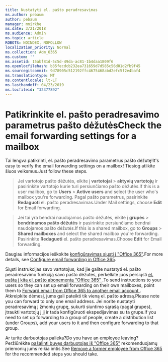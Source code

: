 ```yaml
---
title: Nustatyti el. pašto peradresavimas
ms.author: pebaum
author: pebaum
manager: mnirkhe
ms.date: 3/21/2018
ms.audience: Admin
ms.topic: article
ROBOTS: NOINDEX, NOFOLLOW
localization_priority: Normal
ms.collection: Adm_O365
ms.custom: ''
ms.assetid: 15abf81d-5c5d-49da-ac81-1b4daa1809f6
ms.openlocfilehash: b35fecdcb232ea731659d7d585c56d01d2fb9f45
ms.sourcegitcommit: 9d78905c512192ffc4675468abd2efc5f2e4baf4
ms.translationtype: MT
ms.contentlocale: lt-LT
ms.lasthandoff: 04/23/2019
ms.locfileid: "32377892"
---
```

# <a name="check-the-email-forwarding-settings-for-a-mailbox"></a><span data-ttu-id="8d299-102">Patikrinkite el. pašto peradresavimo parametrus pašto dėžutės</span><span class="sxs-lookup"><span data-stu-id="8d299-102">Check the email forwarding settings for a mailbox</span></span>

<span data-ttu-id="8d299-103">Tai lengva patikrinti, el. pašto peradresavimo parametrus pašto dėžutę!</span><span class="sxs-lookup"><span data-stu-id="8d299-103">It's easy to verify the email forwarding settings on a mailbox!</span></span> <span data-ttu-id="8d299-104">Tiesiog atlikite šiuos veiksmus.</span><span class="sxs-lookup"><span data-stu-id="8d299-104">Just follow these steps.</span></span>
  
> <span data-ttu-id="8d299-105">Jei vartotojo pašto dėžutės, eikite į **vartotojai** \> **aktyvių vartotojų** ir pasirinkite vartotojo kurie turi persiunčiamo pašto dėžutės.</span><span class="sxs-lookup"><span data-stu-id="8d299-105">If this is a user mailbox, go to **Users** \> **Active users** and select the user who's mailbox you're forwarding.</span></span> <span data-ttu-id="8d299-106">Pagal pašto parametrus, pasirinkite **Redaguoti** el. pašto peradresavimas.</span><span class="sxs-lookup"><span data-stu-id="8d299-106">Under Mail settings, choose **Edit** for Email forwarding.</span></span> 
    
> <span data-ttu-id="8d299-107">Jei tai yra bendrai naudojamos pašto dėžutės, eikite į **grupės** \> **bendrinamos pašto dėžutės** ir pasirinkite persiunčiamo bendrai naudojamos pašto dėžutės.</span><span class="sxs-lookup"><span data-stu-id="8d299-107">If this is a shared mailbox, go to **Groups** \> **Shared mailboxes** and select the shared mailbox you're forwarding.</span></span> <span data-ttu-id="8d299-108">Pasirinkite **Redaguoti** el. pašto peradresavimas.</span><span class="sxs-lookup"><span data-stu-id="8d299-108">Choose **Edit** for Email forwarding.</span></span> 
    
<span data-ttu-id="8d299-109">Daugiau informacijos ieškokite [konfigūravimas siųsti į "Office 365"](https://support.office.com/article/Configure-email-forwarding-in-Office-365-ab5eb117-0f22-4fa7-a662-3a6bdb0add74).</span><span class="sxs-lookup"><span data-stu-id="8d299-109">For more details, see [Configure email forwarding in Office 365](https://support.office.com/article/Configure-email-forwarding-in-Office-365-ab5eb117-0f22-4fa7-a662-3a6bdb0add74).</span></span> 
  
<span data-ttu-id="8d299-110">Siųsti instrukcijas savo vartotojus, kad jie galite nustatyti el. pašto peradresavimo funkciją savo pašto dėžutes, perkelkite juos persiųsti [el. paštą į kitą el. pašto abonementą "Office 365" ](https://support.office.com/article/Forward-email-from-Office-365-to-another-email-account-1ed4ee1e-74f8-4f53-a174-86b748ff6a0e).</span><span class="sxs-lookup"><span data-stu-id="8d299-110">To send instructions to your users so they can set up email forwarding on their own mailboxes, point them to [Forward email from Office 365 to another email account ](https://support.office.com/article/Forward-email-from-Office-365-to-another-email-account-1ed4ee1e-74f8-4f53-a174-86b748ff6a0e).</span></span> <span data-ttu-id="8d299-111">Atkreipkite dėmesį, jums gali pateikti tik vieną el. pašto adresą.</span><span class="sxs-lookup"><span data-stu-id="8d299-111">Please note you can forward to only one email address.</span></span> <span data-ttu-id="8d299-112">Jei norite nustatyti peradresavimą į žmonių grupę, sukurti siuntimo sąrašą (pagal grupes), įtraukti vartotojų į jį ir tada konfigūruoti ekspedijavimas su ta grupe.</span><span class="sxs-lookup"><span data-stu-id="8d299-112">If you need to set up forwarding to a group of people, create a distribution list (under Groups), add your users to it and then configure forwarding to that group.</span></span>
  
<span data-ttu-id="8d299-113">Ar turite darbuotojas palieka?</span><span class="sxs-lookup"><span data-stu-id="8d299-113">Do you have an employee leaving?</span></span> <span data-ttu-id="8d299-114">Peržiūrėkite [pašalinti buvęs darbuotojas iš "Office 365"](https://support.office.com/article/Remove-a-former-employee-from-Office-365-44d96212-4d90-4027-9aa9-a95eddb367d1.aspx) rekomenduojamų priemonių jums reikia imtis.</span><span class="sxs-lookup"><span data-stu-id="8d299-114">See [Remove a former employee from Office 365](https://support.office.com/article/Remove-a-former-employee-from-Office-365-44d96212-4d90-4027-9aa9-a95eddb367d1.aspx) for the recommended steps you should take.</span></span> 
  

